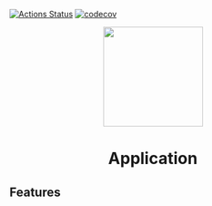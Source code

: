 [![Actions Status](https://github.com/ZenConn/App/workflows/Tests/badge.svg)](https://github.com/ZenConn/App/actions)
[![codecov](https://codecov.io/gh/ZenConn/App/branch/master/graph/badge.svg)](https://codecov.io/gh/ZenConn/App)

<p align="center">
  <img src="https://avatars.githubusercontent.com/u/159615387?s=400&v=4" height="175" width="auto" />
</p>

  <h1 align="center">Application</h1>


## Features
